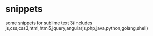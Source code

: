 snippets
========

some snippets for sublime text 3(includes js,css,css3,html,html5,jquery,angularjs,php,java,python,golang,shell)

